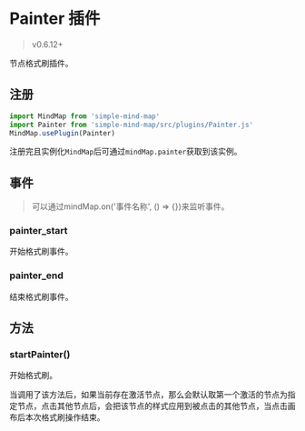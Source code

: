 # Painter 插件

> v0.6.12+

节点格式刷插件。

## 注册

```js
import MindMap from 'simple-mind-map'
import Painter from 'simple-mind-map/src/plugins/Painter.js'
MindMap.usePlugin(Painter)
```

注册完且实例化`MindMap`后可通过`mindMap.painter`获取到该实例。

## 事件

> 可以通过mindMap.on('事件名称', () => {})来监听事件。

### painter_start

开始格式刷事件。

### painter_end

结束格式刷事件。

## 方法

### startPainter()

开始格式刷。

当调用了该方法后，如果当前存在激活节点，那么会默认取第一个激活的节点为指定节点，点击其他节点后，会把该节点的样式应用到被点击的其他节点，当点击画布后本次格式刷操作结束。